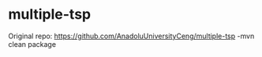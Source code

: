 # multiple-tsp
Original repo: https://github.com/AnadoluUniversityCeng/multiple-tsp
-mvn clean package
